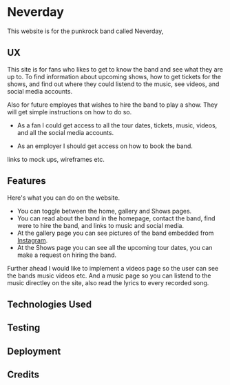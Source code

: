 # Neverday

This website is for the punkrock band called Neverday, 

## UX

This site is for fans who likes to get to know the band and see what they are up to. To find information about upcoming shows, how to get tickets for the shows, and find out where they could listend to the music, see videos, and social media accounts.
 
Also for future employes that wishes to hire the band to play a show. They will get simple instructions on how to do so.

* As a fan I could get access to all the tour dates, tickets, music, videos, and all the social media accounts.

* As an employer I should get access on how to book the band. 

links to mock ups, wireframes etc.


## Features

Here's what you can do on the website.

* You can toggle between the home, gallery and Shows pages.
* You can read about the band in the homepage, contact the band, find were to hire the band, and links to music and social media.
* At the gallery page you can see pictures of the band embedded from [Instagram](https://instagram.com/neverdayofficial?igshid=js84a4ahj2fy).
* At the Shows page you can see all the upcoming tour dates, you can make a request on hiring the band.

Further ahead I would like to implement a videos page so the user can see the bands music videos etc. 
And a music page so you can listend to the music directley on the site, also read the lyrics to every recorded song. 

## Technologies Used

## Testing

## Deployment

## Credits